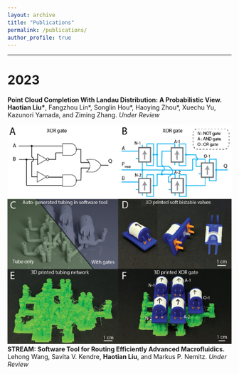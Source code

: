 ```yaml
---
layout: archive
title: "Publications"
permalink: /publications/
author_profile: true
---
```


---
# 2023
**Point Cloud Completion With Landau Distribution: A Probabilistic View.** **Haotian Liu\***, Fangzhou Lin\*, Songlin Hou\*, Haoying Zhou\*, Xuechu Yu, Kazunori Yamada, and Ziming Zhang. *Under Review*

![](images/STREAM_ICRA.png) **STREAM: Software Tool for Routing Efficiently Advanced Macrofluidics.** Lehong Wang, Savita V. Kendre, **Haotian Liu**, and Markus P. Nemitz. *Under Review*
